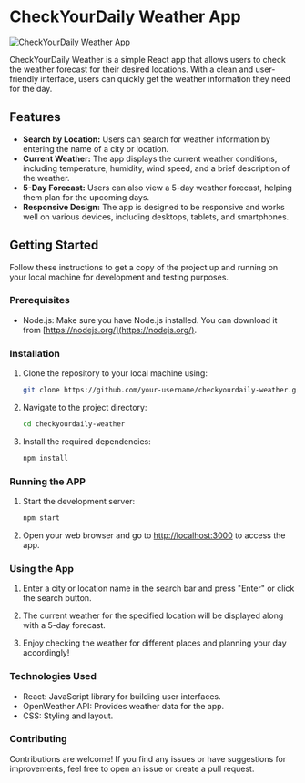 # CheckYourDaily Weather App

![CheckYourDaily Weather App](app_screenshot.png)

CheckYourDaily Weather is a simple React app that allows users to check the weather forecast for their desired locations. With a clean and user-friendly interface, users can quickly get the weather information they need for the day.

## Features

- **Search by Location:** Users can search for weather information by entering the name of a city or location.
- **Current Weather:** The app displays the current weather conditions, including temperature, humidity, wind speed, and a brief description of the weather.
- **5-Day Forecast:** Users can also view a 5-day weather forecast, helping them plan for the upcoming days.
- **Responsive Design:** The app is designed to be responsive and works well on various devices, including desktops, tablets, and smartphones.

## Getting Started

Follow these instructions to get a copy of the project up and running on your local machine for development and testing purposes.

### Prerequisites

- Node.js: Make sure you have Node.js installed. You can download it from [https://nodejs.org/](https://nodejs.org/).

### Installation

1. Clone the repository to your local machine using:

   ```bash
   git clone https://github.com/your-username/checkyourdaily-weather.git
   
2. Navigate to the project directory:

   ```bash
   cd checkyourdaily-weather

3. Install the required dependencies:

   ```bash
   npm install

### Running the APP

1. Start the development server:

   ```bash
   npm start

2. Open your web browser and go to [http://localhost:3000](http://localhost:3000) to access the app.

### Using the App

1. Enter a city or location name in the search bar and press "Enter" or click the search button.

2. The current weather for the specified location will be displayed along with a 5-day forecast.

3. Enjoy checking the weather for different places and planning your day accordingly!

### Technologies Used

- React: JavaScript library for building user interfaces.
- OpenWeather API: Provides weather data for the app.
- CSS: Styling and layout.

### Contributing

Contributions are welcome! If you find any issues or have suggestions for improvements, feel free to open an issue or create a pull request.
